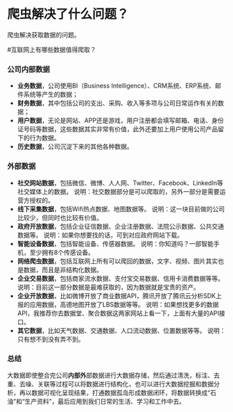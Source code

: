 # 爬虫解决了什么问题？

爬虫解决获取数据的问题。

#互联网上有哪些数据值得爬取？
### **公司内部数据**

* **业务数据**，公司使用BI（Business Intelligence）、CRM系统、ERP系统、邮件系统等产生的数据；
* **财务数据**，其中包括公司的支出、采购、收入等多项与公司日常运作有关的数据；
* **用户数据**，无论是网站、APP还是游戏，用户注册都会填写邮箱、电话、身份证号码等数据，这些数据其实非常有价值，此外还要加上用户使用公司产品留下的行为数据。
* **历史数据**，公司沉淀下来的其他各种数据。

### **外部数据**

* **社交网站数据**，包括微信、微博、人人网、Twitter、Facebook、LinkedIn等社交媒体上的数据。
  说明：社交数据部分是可以爬取的，另外一部分是需要运营方授权的。
* **线下采集数据**，包括Wifi热点数据、地图数据等。
  说明：这一块目前做的公司比较少，但同时也比较有价值。
* **政府开放数据**，包括企业征信数据、企业注册数据、法院公示数据、公共交通数据等。
  说明：如果你想要找的话，可到对应政府网站下载。
* **智能设备数据**，包括智能设备、传感器数据。
  说明：你知道吗？一部智能手机，至少拥有8个传感设备。
* **网络爬虫数据**，包括互联网上所有可以爬回的数据，文字、视频、图片其实也是数据，而且是非结构化数据。
* **企业交易数据**，包括商家流水数据、支付宝交易数据、信用卡消费数据等等。
  说明：目前这一部分数据是最难获取的，因为数据就是宝贵的资产。
* **企业开放数据**，比如微博开放了商业数据API，腾讯开放了腾讯云分析SDK上报的应用数据，高德地图开放了LBS数据等等。
  说明：如果想找更多的数据API，我推荐你去数据堂、聚合数据这两家网站上看一下，上面有大量的API接口。
* **其它数据**，比如天气数据、交通数据、人口流动数据、位置数据等等。
  说明：只有想不到没有弄不到。

### 总结

大数据即使整合完公司**内部外**部数据进行大数据存储，然后通过清洗，标注、去重、去噪、关联等过程可以将数据进行结构化，也可以进行大数据挖掘和数据分析，再以数据可视化呈现结果，打通数据孤岛形成数据闭环，将数据转换成“石油”和“生产资料”，最后应用到我们日常的生活、学习和工作中去。
